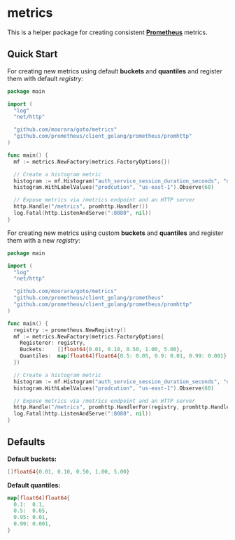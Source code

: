 # metrics

This is a helper package for creating consistent [**Prometheus**](https://prometheus.io) metrics.

## Quick Start

For creating new metrics using default **buckets** and **quantiles** and register them with default *registry*:

```go
package main

import (
  "log"
  "net/http"

  "github.com/moorara/goto/metrics"
  "github.com/prometheus/client_golang/prometheus/promhttp"
)

func main() {
  mf := metrics.NewFactory(metrics.FactoryOptions{})

  // Create a histogram metric
  histogram := mf.Histogram("auth_service_session_duration_seconds", "duration of user sessions", []string{"environment", "region"})
  histogram.WithLabelValues("prodcution", "us-east-1").Observe(60)

  // Expose metrics via /metrics endpoint and an HTTP server
  http.Handle("/metrics", promhttp.Handler())
  log.Fatal(http.ListenAndServe(":8080", nil))
}
```

For creating new metrics using custom **buckets** and **quantiles** and register them with a new *registry*:

```go
package main

import (
  "log"
  "net/http"

  "github.com/moorara/goto/metrics"
  "github.com/prometheus/client_golang/prometheus"
  "github.com/prometheus/client_golang/prometheus/promhttp"
)

func main() {
  registry := prometheus.NewRegistry()
  mf := metrics.NewFactory(metrics.FactoryOptions{
    Registerer: registry,
    Buckets:    []float64{0.01, 0.10, 0.50, 1.00, 5.00},
    Quantiles:  map[float64]float64{0.5: 0.05, 0.9: 0.01, 0.99: 0.001},
  })

  // Create a histogram metric
  histogram := mf.Histogram("auth_service_session_duration_seconds", "duration of user sessions", []string{"environment", "region"})
  histogram.WithLabelValues("prodcution", "us-east-1").Observe(60)

  // Expose metrics via /metrics endpoint and an HTTP server
  http.Handle("/metrics", promhttp.HandlerFor(registry, promhttp.HandlerOpts{}))
  log.Fatal(http.ListenAndServe(":8080", nil))
}
```

## Defaults

**Default buckets:**

```go
[]float64{0.01, 0.10, 0.50, 1.00, 5.00}
```

**Default quantiles:**

```go
map[float64]float64{
  0.1:  0.1,
  0.5:  0.05,
  0.95: 0.01,
  0.99: 0.001,
}
```
